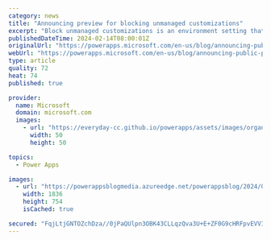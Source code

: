 ```yaml
---
category: news
title: "Announcing preview for blocking unmanaged customizations"
excerpt: "Block unmanaged customizations is an environment setting that allows Power Platform system administrators to prevent unmanaged customizations in Microsoft Dataverse environments. By blocking any unmanaged customizations, you can ensure that any changes to your environment, specifically your production"
publishedDateTime: 2024-02-14T08:00:01Z
originalUrl: "https://powerapps.microsoft.com/en-us/blog/announcing-public-preview-of-capability-to-block-unmanaged-customizations/"
webUrl: "https://powerapps.microsoft.com/en-us/blog/announcing-public-preview-of-capability-to-block-unmanaged-customizations/"
type: article
quality: 72
heat: 74
published: true

provider:
  name: Microsoft
  domain: microsoft.com
  images:
    - url: "https://everyday-cc.github.io/powerapps/assets/images/organizations/microsoft.com-50x50.jpg"
      width: 50
      height: 50

topics:
  - Power Apps

images:
  - url: "https://powerappsblogmedia.azureedge.net/powerappsblog/2024/02/BlockUnmanagedCustomizationsImage.png"
    width: 1836
    height: 754
    isCached: true

secured: "FqjLtjGNTOZchDza//0jPaQUlpn3OBK43CLLqzQva3U+E+ZF0G9cHRFpvEVVItDXcxkLdoW5+vN5pMrXBZ5AhZXPaY4/S7rXESM8PTRZUYm0TuRh8t/+Pv7PA97YXyPxUgk4qYQmkCP3jOEJlrSAiVTkql9g/2Sb6abznJbYkFlqwjYTm6tWkgy9L+aPI9B1p/5H/yjB7G1gM+PQy8rD0zJZlx4kvHTu4HI6kUR4OuH9qNaKt6kBcEh5s04MP2tAGf55+JacFwWno5fY9X07rHTp/13yG//+C3XBu91YdMgOxfRBrQ/f+LT+JYFZBuLVTfBlSbNv1eZwH2vUbyBcGudpmV+YxJ4vaKSL7J3RG9U=;cYYX249omWdDr48Hbjq1NA=="
---
```


